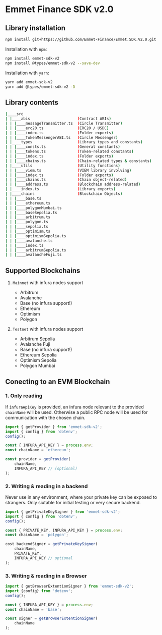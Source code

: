 # Emmet Finance SDK v2.0

## Library installation

```bash
npm install git+https://github.com/Emmet-Finance/Emmet.SDK.V2.0.git
```

Installation with `npm`:

```bash
npm install emmet-sdk-v2
npm install @types/emmet-sdk-v2 --save-dev
```

Installation with `yarn`:

```bash
yarn add emmet-sdk-v2
yarn add @types/emmet-sdk-v2 -D
```

## Library contents

```bash
|____src
| |____abis                     (Contract ABIs)
| | |____messageTransmitter.ts  (Circle Transmitter)
| | |____erc20.ts               (ERC20 / USDC)
| | |____index.ts               (Folder exports)
| | |____TokenMessengerABI.ts   (Circle Messenger)
| |____types                    (Library types and constants)
| | |____consts.ts              (General constants)
| | |____tokens.ts              (Token-related constants)
| | |____index.ts               (Folder exports)
| | |____chains.ts              (Chain-related types & constants)
| |____utils                    (Utility functions)
| | |____viem.ts                (VIEM library involving)
| | |____index.ts               (Folder exports)
| | |____chains.ts              (Chain object-related)
| | |____address.ts             (Blockchain address-related)
| |____index.ts                 (Library exports)
| |____chains                   (Blockchain Objects)
| | |____base.ts
| | |____ethereum.ts
| | |____polygonMumbai.ts
| | |____baseSepolia.ts
| | |____arbitrum.ts
| | |____polygon.ts
| | |____sepolia.ts
| | |____optimism.ts
| | |____optimismSepolia.ts
| | |____avalanche.ts
| | |____index.ts
| | |____arbitrumSepolia.ts
| | |____avalancheFuji.ts
```

## Supported Blockchains

1. `Mainnet` with infura nodes support
    - Arbitrum
    - Avalanche
    - Base (no infura support!)
    - Ethereum
    - Optimism
    - Polygon

2. `Testnet` with infura nodes support
    - Arbitrum Sepolia
    - Avalanche Fuji
    - Base (no infura support!)
    - Ethereum Sepolia
    - Optimism Sepolia
    - Polygon Mumbai

## Conecting to an EVM Blockchain

### 1. Only reading

If `infuraApiKey` is provided, an infura node relevant to the provided `chainName` will be used. Otherwise a public RPC node will be used for communication with the chosen chain.

```ts
import { getProvider } from 'emmet-sdk-v2';
import { config } from 'dotenv';
config();

const { INFURA_API_KEY } = process.env;
const chainName = 'ethereum';

const provider = getProvider(
    chainName,
    INFURA_API_KEY // (optional)
);
```

### 2. Writing & reading in a backend

Never use in any environment, where your private key can be exposed to strangers. Only siutable for initial testing or very secure backend.

```ts
import { getPrivateKeySigner } from 'emmet-sdk-v2';
import { config } from 'dotenv';
config();

const { PRIVATE_KEY, INFURA_API_KEY } = process.env;
const chainName = 'polygon';

cost backendSigner = getPrivateKeySigner(
    chainName,
    PRIVATE_KEY,
    INFURA_API_KEY // optional
);
```

### 3. Writing & reading in a Browser

```ts
import { getBrowserExtentionSigner } from 'emmet-sdk-v2';
import {config} from 'dotenv';
config();

const { INFURA_API_KEY } = process.env;
const chainName = 'base';

const signer = getBrowserExtentionSigner(
    chainName
);
```